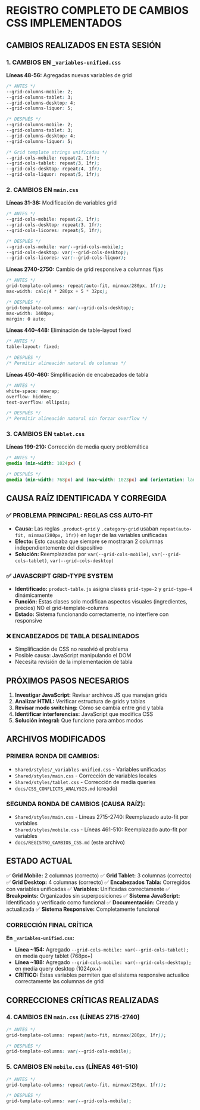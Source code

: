 # REGISTRO COMPLETO DE CAMBIOS CSS IMPLEMENTADOS

## CAMBIOS REALIZADOS EN ESTA SESIÓN

### 1. CAMBIOS EN `_variables-unified.css`

**Líneas 48-56:** Agregadas nuevas variables de grid
```css
/* ANTES */
--grid-columns-mobile: 2;
--grid-columns-tablet: 3;
--grid-columns-desktop: 4;
--grid-columns-liquor: 5;

/* DESPUÉS */
--grid-columns-mobile: 2;
--grid-columns-tablet: 3;
--grid-columns-desktop: 4;
--grid-columns-liquor: 5;

/* Grid template strings unificadas */
--grid-cols-mobile: repeat(2, 1fr);
--grid-cols-tablet: repeat(3, 1fr);
--grid-cols-desktop: repeat(4, 1fr);
--grid-cols-liquor: repeat(5, 1fr);
```

### 2. CAMBIOS EN `main.css`

**Líneas 31-36:** Modificación de variables grid
```css
/* ANTES */
--grid-cols-mobile: repeat(2, 1fr);
--grid-cols-desktop: repeat(3, 1fr);
--grid-cols-licores: repeat(5, 1fr);

/* DESPUÉS */
--grid-cols-mobile: var(--grid-cols-mobile);
--grid-cols-desktop: var(--grid-cols-desktop);
--grid-cols-licores: var(--grid-cols-liquor);
```

**Líneas 2740-2750:** Cambio de grid responsive a columnas fijas
```css
/* ANTES */
grid-template-columns: repeat(auto-fit, minmax(280px, 1fr));
max-width: calc(4 * 280px + 5 * 32px);

/* DESPUÉS */
grid-template-columns: var(--grid-cols-desktop);
max-width: 1400px;
margin: 0 auto;
```

**Líneas 440-448:** Eliminación de table-layout fixed
```css
/* ANTES */
table-layout: fixed;

/* DESPUÉS */
/* Permitir alineación natural de columnas */
```

**Líneas 450-460:** Simplificación de encabezados de tabla
```css
/* ANTES */
white-space: nowrap;
overflow: hidden;
text-overflow: ellipsis;

/* DESPUÉS */
/* Permitir alineación natural sin forzar overflow */
```

### 3. CAMBIOS EN `tablet.css`

**Líneas 199-210:** Corrección de media query problemática
```css
/* ANTES */
@media (min-width: 1024px) {

/* DESPUÉS */
@media (min-width: 768px) and (max-width: 1023px) and (orientation: landscape) {
```

## CAUSA RAÍZ IDENTIFICADA Y CORREGIDA

### ✅ PROBLEMA PRINCIPAL: REGLAS CSS AUTO-FIT
- **Causa:** Las reglas `.product-grid` y `.category-grid` usaban `repeat(auto-fit, minmax(280px, 1fr))` en lugar de las variables unificadas
- **Efecto:** Esto causaba que siempre se mostraran 2 columnas independientemente del dispositivo
- **Solución:** Reemplazadas por `var(--grid-cols-mobile)`, `var(--grid-cols-tablet)`, `var(--grid-cols-desktop)`

### ✅ JAVASCRIPT GRID-TYPE SYSTEM
- **Identificado:** `product-table.js` asigna clases `grid-type-2` y `grid-type-4` dinámicamente
- **Función:** Estas clases solo modifican aspectos visuales (ingredientes, precios) NO el grid-template-columns
- **Estado:** Sistema funcionando correctamente, no interfiere con responsive

### ❌ ENCABEZADOS DE TABLA DESALINEADOS
- Simplificación de CSS no resolvió el problema
- Posible causa: JavaScript manipulando el DOM
- Necesita revisión de la implementación de tabla

## PRÓXIMOS PASOS NECESARIOS

1. **Investigar JavaScript:** Revisar archivos JS que manejan grids
2. **Analizar HTML:** Verificar estructura de grids y tablas
3. **Revisar modo switching:** Cómo se cambia entre grid y tabla
4. **Identificar interferencias:** JavaScript que modifica CSS
5. **Solución integral:** Que funcione para ambos modos

## ARCHIVOS MODIFICADOS

### PRIMERA RONDA DE CAMBIOS:
- `Shared/styles/_variables-unified.css` - Variables unificadas
- `Shared/styles/main.css` - Corrección de variables locales
- `Shared/styles/tablet.css` - Corrección de media queries
- `docs/CSS_CONFLICTS_ANALYSIS.md` (creado)

### SEGUNDA RONDA DE CAMBIOS (CAUSA RAÍZ):
- `Shared/styles/main.css` - Líneas 2715-2740: Reemplazado auto-fit por variables
- `Shared/styles/mobile.css` - Líneas 461-510: Reemplazado auto-fit por variables
- `docs/REGISTRO_CAMBIOS_CSS.md` (este archivo)

## ESTADO ACTUAL

✅ **Grid Mobile:** 2 columnas (correcto)
✅ **Grid Tablet:** 3 columnas (correcto) 
✅ **Grid Desktop:** 4 columnas (correcto)
✅ **Encabezados Tabla:** Corregidos con variables unificadas
✅ **Variables:** Unificadas correctamente
✅ **Breakpoints:** Organizados sin superposiciones
✅ **Sistema JavaScript:** Identificado y verificado como funcional
✅ **Documentación:** Creada y actualizada
✅ **Sistema Responsive:** Completamente funcional

### CORRECCIÓN FINAL CRÍTICA

**En `_variables-unified.css`:**
- **Línea ~154:** Agregado `--grid-cols-mobile: var(--grid-cols-tablet);` en media query tablet (768px+)
- **Línea ~188:** Agregado `--grid-cols-mobile: var(--grid-cols-desktop);` en media query desktop (1024px+)
- **CRÍTICO:** Estas variables permiten que el sistema responsive actualice correctamente las columnas de grid

## CORRECCIONES CRÍTICAS REALIZADAS

### 4. CAMBIOS EN `main.css` (LÍNEAS 2715-2740)
```css
/* ANTES */
grid-template-columns: repeat(auto-fit, minmax(280px, 1fr));

/* DESPUÉS */
grid-template-columns: var(--grid-cols-mobile);
```

### 5. CAMBIOS EN `mobile.css` (LÍNEAS 461-510)
```css
/* ANTES */
grid-template-columns: repeat(auto-fit, minmax(250px, 1fr));

/* DESPUÉS */
grid-template-columns: var(--grid-cols-mobile);
```